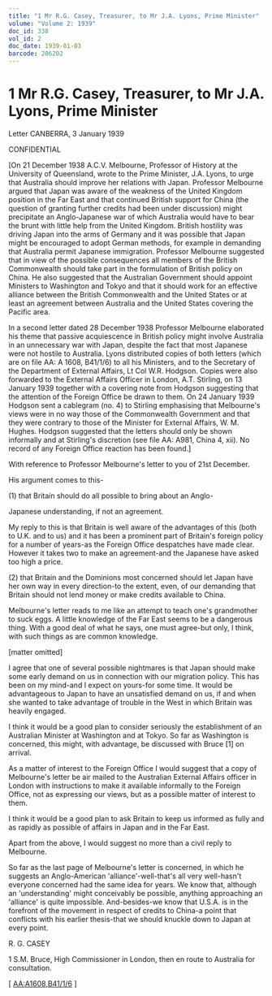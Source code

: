 ```yaml
---
title: "1 Mr R.G. Casey, Treasurer, to Mr J.A. Lyons, Prime Minister"
volume: "Volume 2: 1939"
doc_id: 338
vol_id: 2
doc_date: 1939-01-03
barcode: 206202
---
```


# 1 Mr R.G. Casey, Treasurer, to Mr J.A. Lyons, Prime Minister

Letter CANBERRA, 3 January 1939

CONFIDENTIAL

[On 21 December 1938 A.C.V. Melbourne, Professor of History at the University of Queensland, wrote to the Prime Minister, J.A. Lyons, to urge that Australia should improve her relations with Japan. Professor Melbourne argued that Japan was aware of the weakness of the United Kingdom position in the Far East and that continued British support for China (the question of granting further credits had been under discussion) might precipitate an Anglo-Japanese war of which Australia would have to bear the brunt with little help from the United Kingdom. British hostility was driving Japan into the arms of Germany and it was possible that Japan might be encouraged to adopt German methods, for example in demanding that Australia permit Japanese immigration. Professor Melbourne suggested that in view of the possible consequences all members of the British Commonwealth should take part in the formulation of British policy on China. He also suggested that the Australian Government should appoint Ministers to Washington and Tokyo and that it should work for an effective alliance between the British Commonwealth and the United States or at least an agreement between Australia and the United States covering the Pacific area. 

In a second letter dated 28 December 1938 Professor Melbourne elaborated his theme that passive acquiescence in British policy might involve Australia in an unnecessary war with Japan, despite the fact that most Japanese were not hostile to Australia. Lyons distributed copies of both letters (which are on file AA: A 1608, B41/1/6) to all his Ministers, and to the Secretary of the Department of External Affairs, Lt Col W.R. Hodgson. Copies were also forwarded to the External Affairs Officer in London, A.T. Stirling, on 13 January 1939 together with a covering note from Hodgson suggesting that the attention of the Foreign Office be drawn to them. On 24 January 1939 Hodgson sent a cablegram (no. 4) to Stirling emphasising that Melbourne's views were in no way those of the Commonwealth Government and that they were contrary to those of the Minister for External Affairs, W. M. Hughes. Hodgson suggested that the letters should only be shown informally and at Stirling's discretion (see file AA: A981, China 4, xii). No record of any Foreign Office reaction has been found.] 

With reference to Professor Melbourne's letter to you of 21st December.

His argument comes to this-

(1) that Britain should do all possible to bring about an Anglo-

Japanese understanding, if not an agreement.

My reply to this is that Britain is well aware of the advantages of this (both to U.K. and to us) and it has been a prominent part of Britain's foreign policy for a number of years-as the Foreign Office despatches have made clear. However it takes two to make an agreement-and the Japanese have asked too high a price.

(2) that Britain and the Dominions most concerned should let Japan have her own way in every direction-to the extent, even, of our demanding that Britain should not lend money or make credits available to China.

Melbourne's letter reads to me like an attempt to teach one's grandmother to suck eggs. A little knowledge of the Far East seems to be a dangerous thing. With a good deal of what he says, one must agree-but only, I think, with such things as are common knowledge.

[matter omitted]

I agree that one of several possible nightmares is that Japan should make some early demand on us in connection with our migration policy. This has been on my mind-and I expect on yours-for some time. It would be advantageous to Japan to have an unsatisfied demand on us, if and when she wanted to take advantage of trouble in the West in which Britain was heavily engaged.

I think it would be a good plan to consider seriously the establishment of an Australian Minister at Washington and at Tokyo. So far as Washington is concerned, this might, with advantage, be discussed with Bruce [1] on arrival.

As a matter of interest to the Foreign Office I would suggest that a copy of Melbourne's letter be air mailed to the Australian External Affairs officer in London with instructions to make it available informally to the Foreign Office, not as expressing our views, but as a possible matter of interest to them.

I think it would be a good plan to ask Britain to keep us informed as fully and as rapidly as possible of affairs in Japan and in the Far East.

Apart from the above, I would suggest no more than a civil reply to Melbourne.

So far as the last page of Melbourne's letter is concerned, in which he suggests an Anglo-American 'alliance'-well-that's all very well-hasn't everyone concerned had the same idea for years. We know that, although an 'understanding' might conceivably be possible, anything approaching an 'alliance' is quite impossible. And-besides-we know that U.S.A. is in the forefront of the movement in respect of credits to China-a point that conflicts with his earlier thesis-that we should knuckle down to Japan at every point.

R. G. CASEY

1 S.M. Bruce, High Commissioner in London, then en route to Australia for consultation.

[ [AA:A1608,B41/1/6](http://www.naa.gov.au/cgi-bin/Search?O=I&Number=206202) ] 
